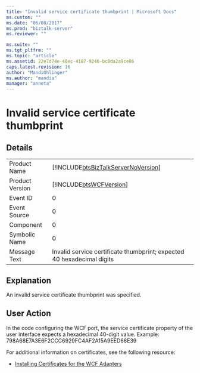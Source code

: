 ```yaml
---
title: "Invalid service certificate thumbprint | Microsoft Docs"
ms.custom: ""
ms.date: "06/08/2017"
ms.prod: "biztalk-server"
ms.reviewer: ""

ms.suite: ""
ms.tgt_pltfrm: ""
ms.topic: "article"
ms.assetid: 22e7d74e-40ec-4187-9246-bc8da2a9ce86
caps.latest.revision: 16
author: "MandiOhlinger"
ms.author: "mandia"
manager: "anneta"
---
```

# Invalid service certificate thumbprint
## Details  
  
|                 |                                                                                    |
|-----------------|------------------------------------------------------------------------------------|
|  Product Name   | [!INCLUDE[btsBizTalkServerNoVersion](../includes/btsbiztalkservernoversion-md.md)] |
| Product Version |             [!INCLUDE[btsWCFVersion](../includes/btswcfversion-md.md)]             |
|    Event ID     |                                         0                                          |
|  Event Source   |                                         0                                          |
|    Component    |                                         0                                          |
|  Symbolic Name  |                                         0                                          |
|  Message Text   |       Invalid service certificate thumbprint; expected 40 hexadecimal digits       |
  
## Explanation  
 An invalid service certificate thumbprint was specified.  
  
## User Action  
 In the code configuring the WCF port, the service certificate property of the user interface expects a hexadecimal 40-digit value. Example: 798A68E7A3E6F2CCC6929FC4AF2A15A9EED66E39  
  
 For additional information on certificates, see the following resource:  
  
-   [Installing Certificates for the WCF Adapters](../core/installing-certificates-for-the-wcf-adapters.md)